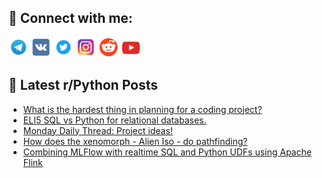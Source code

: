 ## 🔎 Connect with me:
[<img src="https://github.com/bullbesh/bullbesh/blob/main/images/Telegram.png" width="32" height="32" />](https://t.me/bullbesh)
[<img src="https://github.com/bullbesh/bullbesh/blob/main/images/VK.png" width="32" height="32" />](https://vk.com/bullbesh)
[<img src="https://github.com/bullbesh/bullbesh/blob/main/images/Twitter.png" width="32" height="32" />](https://twitter.com/bullbesh1)
[<img src="https://github.com/bullbesh/bullbesh/blob/main/images/Instagram.png" width="32" height="32" />](https://www.instagram.com/bullbesh)
[<img src="https://github.com/bullbesh/bullbesh/blob/main/images/Reddit.png" width="32" height="32" />](https://www.reddit.com/user/bullbesh)
[<img src="https://github.com/bullbesh/bullbesh/blob/main/images/YouTube.png" width="32" height="32" />](https://www.youtube.com/channel/UCtfjRs6uzgq5mfm8S06WTcg)

## 📕 Latest r/Python Posts
<!-- BLOG-POST-LIST:START -->
- [What is the hardest thing in planning for a coding project?](https://www.reddit.com/r/Python/comments/169eyn5/what_is_the_hardest_thing_in_planning_for_a/)
- [ELI5 SQL vs Python for relational databases.](https://www.reddit.com/r/Python/comments/169dfdl/eli5_sql_vs_python_for_relational_databases/)
- [Monday Daily Thread: Project ideas!](https://www.reddit.com/r/Python/comments/169ci03/monday_daily_thread_project_ideas/)
- [How does the xenomorph - Alien Iso - do pathfinding?](https://www.reddit.com/r/Python/comments/1699v4t/how_does_the_xenomorph_alien_iso_do_pathfinding/)
- [Combining MLFlow with realtime SQL and Python UDFs using Apache Flink](https://www.reddit.com/r/Python/comments/16995nm/combining_mlflow_with_realtime_sql_and_python/)
<!-- BLOG-POST-LIST:END -->
